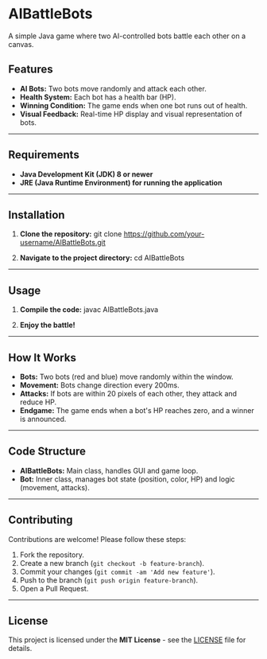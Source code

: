 # AIBattleBots

A simple Java game where two AI-controlled bots battle each other on a canvas.

## Features

- **AI Bots:** Two bots move randomly and attack each other.
- **Health System:** Each bot has a health bar (HP).
- **Winning Condition:** The game ends when one bot runs out of health.
- **Visual Feedback:** Real-time HP display and visual representation of bots.

---

## Requirements

- **Java Development Kit (JDK) 8 or newer**
- **JRE (Java Runtime Environment) for running the application**

---

## Installation

1. **Clone the repository:**
git clone https://github.com/your-username/AIBattleBots.git

2. **Navigate to the project directory:**
cd AIBattleBots


---

## Usage

1. **Compile the code:**
javac AIBattleBots.java

3. **Enjoy the battle!**

---

## How It Works

- **Bots:** Two bots (red and blue) move randomly within the window.
- **Movement:** Bots change direction every 200ms.
- **Attacks:** If bots are within 20 pixels of each other, they attack and reduce HP.
- **Endgame:** The game ends when a bot's HP reaches zero, and a winner is announced.

---

## Code Structure

- **AIBattleBots:** Main class, handles GUI and game loop.
- **Bot:** Inner class, manages bot state (position, color, HP) and logic (movement, attacks).

---

## Contributing

Contributions are welcome! Please follow these steps:

1. Fork the repository.
2. Create a new branch (`git checkout -b feature-branch`).
3. Commit your changes (`git commit -am 'Add new feature'`).
4. Push to the branch (`git push origin feature-branch`).
5. Open a Pull Request.

---

## License

This project is licensed under the **MIT License** - see the [LICENSE](LICENSE) file for details.

